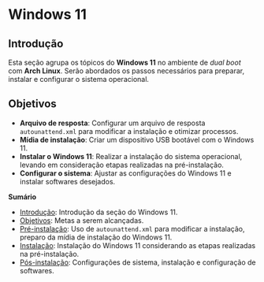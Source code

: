 # Windows 11

## Introdução

Esta seção agrupa os tópicos do **Windows 11** no ambiente de *dual boot* com **Arch Linux**. Serão abordados os passos necessários para preparar, instalar e configurar o sistema operacional.

## Objetivos

- **Arquivo de resposta**: Configurar um arquivo de resposta `autounattend.xml` para modificar a instalação e otimizar processos.
- **Mídia de instalação**: Criar um dispositivo USB bootável com o Windows 11.
- **Instalar o Windows 11**: Realizar a instalação do sistema operacional, levando em consideração etapas realizadas na pré-instalação.
- **Configurar o sistema**: Ajustar as configurações do Windows 11 e instalar softwares desejados.

**Sumário**

* [Introdução](./README.md#introdução): Introdução da seção do Windows 11.
* [Objetivos](./README.md#objetivos): Metas a serem alcançadas.
* [Pré-instalação](./0-pre-install/README.md): Uso de `autounattend.xml` para modificar a instalação, preparo da mídia de instalação do Windows 11.
* [Instalação](./1-installation/README.md): Instalação do Windows 11 considerando as etapas realizadas na pré-instalação.
* [Pós-instalação](./2-post-install/README.md): Configurações de sistema, instalação e configuração de softwares.